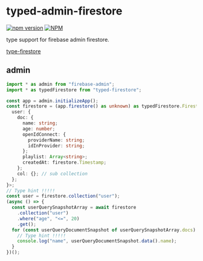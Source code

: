# typed-admin-firestore

[![npm version](https://badge.fury.io/js/typed-admin-firestore.svg)](https://badge.fury.io/js/typed-admin-firestore)
[![NPM](https://nodei.co/npm/typed-admin-firestore.png)](https://nodei.co/npm/typed-admin-firestore/)

type support for firebase admin firestore.

[type-firestore](https://github.com/narumincho/typed-firestore)

## admin

```ts
import * as admin from "firebase-admin";
import * as typedFirestore from "typed-firestore";

const app = admin.initializeApp();
const firestore = (app.firestore() as unknown) as typedFirestore.Firestore<{
  user: {
    doc: {
      name: string;
      age: number;
      openIdConnect: {
        providerName: string;
        idInProvider: string;
      };
      playlist: Array<string>;
      createdAt: firestore.Timestamp;
    };
    col: {}; // sub collection
  };
}>;
// Type hint !!!!!
const user = firestore.collection("user");
(async () => {
  const userQuerySnapshotArray = await firestore
    .collection("user")
    .where("age", "<=", 20)
    .get();
  for (const userQueryDocumentSnapshot of userQuerySnapshotArray.docs) {
    // Type hint !!!!!
    console.log("name", userQueryDocumentSnapshot.data().name);
  }
})();
```

